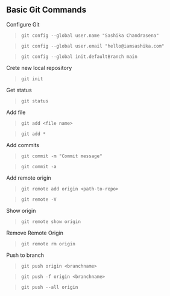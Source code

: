 ## Basic Git Commands

Configure Git

> `git config --global user.name "Sashika Chandrasena"`

> `git config --global user.email "hello@iamsashika.com"`

> `git config --global init.defaultBranch main`

Crete new local repository

> `git init`

Get status

> `git status`

Add file

> `git add <file name>`

> `git add *`

Add commits

> `git commit -m "Commit message"`

> `git commit -a`

Add remote origin

> `git remote add origin <path-to-repo>`

> `git remote -V`

Show origin

> `git remote show origin`

Remove Remote Origin

> `git remote rm origin`


Push to branch

> `git push origin <branchname>`

> `git push -f origin <branchname>`

> `git push --all origin`


